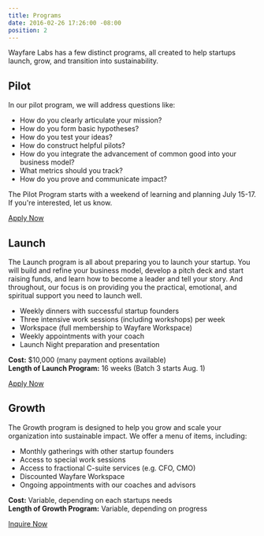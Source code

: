 ```yaml
---
title: Programs
date: 2016-02-26 17:26:00 -08:00
position: 2
---
```


Wayfare Labs has a few distinct programs, all created to help startups launch, grow, and transition into sustainability.

## Pilot

In our pilot program, we will address questions like:

* How do you clearly articulate your mission?
* How do you form basic hypotheses?
* How do you test your ideas?
* How do construct helpful pilots?
* How do you integrate the advancement of common good into your business model?
* What metrics should you track?
* How do you prove and communicate impact?

The Pilot Program starts with a weekend of learning and planning July 15-17. If you're interested, let us know.

<a href="/pilot" class="button huge">Apply Now</a>

## Launch

The Launch program is all about preparing you to launch your startup. You will build and refine your business model, develop a pitch deck and start raising funds, and learn how to become a leader and tell your story. And throughout, our focus is on providing you the practical, emotional, and spiritual support you need to launch well.

* Weekly dinners with successful startup founders
* Three intensive work sessions (including workshops) per week
* Workspace (full membership to Wayfare Workspace)
* Weekly appointments with your coach
* Launch Night preparation and presentation

**Cost:** $10,000 (many payment options available)  
**Length of Launch Program:** 16 weeks (Batch 3 starts Aug. 1)

<a href="/apply" class="button huge">Apply Now</a>

## Growth

The Growth program is designed to help you grow and scale your organization into sustainable impact. We offer a menu of items, including:

* Monthly gatherings with other startup founders
* Access to special work sessions
* Access to fractional C-suite services (e.g. CFO, CMO)
* Discounted Wayfare Workspace
* Ongoing appointments with our coaches and advisors

**Cost:** Variable, depending on each startups needs  
**Length of Growth Program:** Variable, depending on progress

<a href="/contact" class="button huge">Inquire Now</a>
